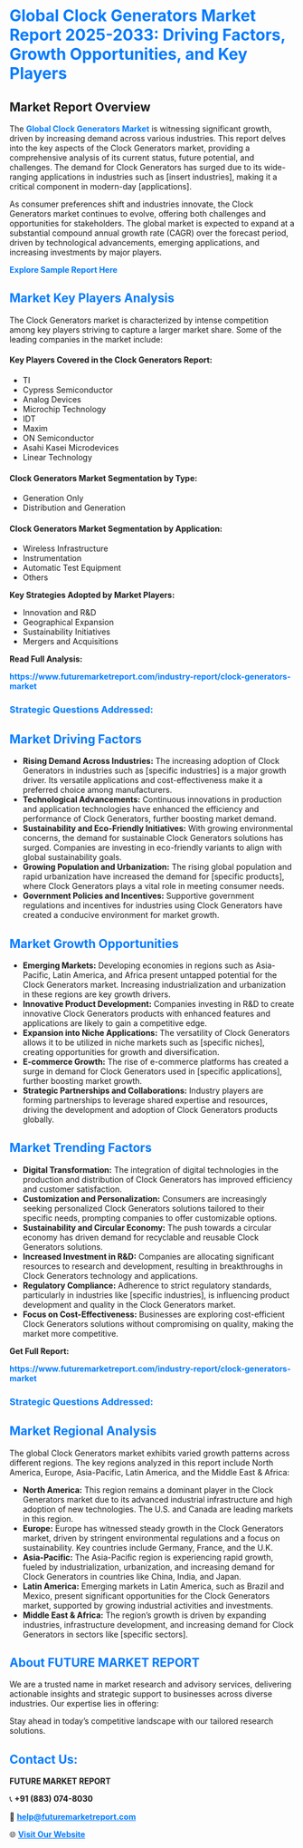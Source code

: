 <h1 style="color: #007BFF;">Global Clock Generators Market Report 2025-2033: Driving Factors, Growth Opportunities, and Key Players</h1>

<section id="overview">
<h2>Market Report Overview</h2>
<p>The <a href="https://www.futuremarketreport.com/industry-report/clock-generators-market" style="color: #007BFF; text-decoration: none;"><strong>Global Clock Generators Market</strong></a> is witnessing significant growth, driven by increasing demand across various industries. This report delves into the key aspects of the Clock Generators market, providing a comprehensive analysis of its current status, future potential, and challenges. The demand for Clock Generators has surged due to its wide-ranging applications in industries such as [insert industries], making it a critical component in modern-day [applications].</p>
<p>As consumer preferences shift and industries innovate, the Clock Generators market continues to evolve, offering both challenges and opportunities for stakeholders. The global market is expected to expand at a substantial compound annual growth rate (CAGR) over the forecast period, driven by technological advancements, emerging applications, and increasing investments by major players.</p>
</section>

<section id="overview">
<p><a href="https://www.futuremarketreport.com/request-sample/reportId=84267" style="color: #007BFF; text-decoration: none;"><strong>Explore Sample Report Here</strong></a></p>
</section>

<section id="key-players">
<h2 style="color: #007BFF;">Market Key Players Analysis</h2>
<p>The Clock Generators market is characterized by intense competition among key players striving to capture a larger market share. Some of the leading companies in the market include:</p>
<h4>Key Players Covered in the Clock Generators Report:</h4>
<ul><li>TI</li><li>Cypress Semiconductor</li><li>Analog Devices</li><li>Microchip Technology</li><li>IDT</li><li>Maxim</li><li>ON Semiconductor</li><li>Asahi Kasei Microdevices</li><li>Linear Technology</li></ul>
<h4>Clock Generators Market Segmentation by Type:</h4>
<ul><li>Generation Only</li><li>Distribution and Generation</li></ul>

<h4>Clock Generators Market Segmentation by Application:</h4>
<ul><li>Wireless Infrastructure</li><li>Instrumentation</li><li>Automatic Test Equipment</li><li>Others</li></ul>
<p><strong>Key Strategies Adopted by Market Players:</strong></p>
<ul>
<li>Innovation and R&D</li>
<li>Geographical Expansion</li>
<li>Sustainability Initiatives</li>
<li>Mergers and Acquisitions</li>
</ul>
</section>

<section>
<p><strong>Read Full Analysis: </strong></p><a href="https://www.futuremarketreport.com/industry-report/clock-generators-market" style="color: #007BFF; text-decoration: none;"><strong>https://www.futuremarketreport.com/industry-report/clock-generators-market</strong></a>
<h3 style="color: #007BFF;">Strategic Questions Addressed:</h3>
</section>

<section id="driving-factors">
<h2 style="color: #007BFF;">Market Driving Factors</h2>
<ul>
<li><strong>Rising Demand Across Industries:</strong> The increasing adoption of Clock Generators in industries such as [specific industries] is a major growth driver. Its versatile applications and cost-effectiveness make it a preferred choice among manufacturers.</li>
<li><strong>Technological Advancements:</strong> Continuous innovations in production and application technologies have enhanced the efficiency and performance of Clock Generators, further boosting market demand.</li>
<li><strong>Sustainability and Eco-Friendly Initiatives:</strong> With growing environmental concerns, the demand for sustainable Clock Generators solutions has surged. Companies are investing in eco-friendly variants to align with global sustainability goals.</li>
<li><strong>Growing Population and Urbanization:</strong> The rising global population and rapid urbanization have increased the demand for [specific products], where Clock Generators plays a vital role in meeting consumer needs.</li>
<li><strong>Government Policies and Incentives:</strong> Supportive government regulations and incentives for industries using Clock Generators have created a conducive environment for market growth.</li>
</ul>
</section>

<section id="growth-opportunities">
<h2 style="color: #007BFF;">Market Growth Opportunities</h2>
<ul>
<li><strong>Emerging Markets:</strong> Developing economies in regions such as Asia-Pacific, Latin America, and Africa present untapped potential for the Clock Generators market. Increasing industrialization and urbanization in these regions are key growth drivers.</li>
<li><strong>Innovative Product Development:</strong> Companies investing in R&D to create innovative Clock Generators products with enhanced features and applications are likely to gain a competitive edge.</li>
<li><strong>Expansion into Niche Applications:</strong> The versatility of Clock Generators allows it to be utilized in niche markets such as [specific niches], creating opportunities for growth and diversification.</li>
<li><strong>E-commerce Growth:</strong> The rise of e-commerce platforms has created a surge in demand for Clock Generators used in [specific applications], further boosting market growth.</li>
<li><strong>Strategic Partnerships and Collaborations:</strong> Industry players are forming partnerships to leverage shared expertise and resources, driving the development and adoption of Clock Generators products globally.</li>
</ul>
</section>

<section id="trending-factors">
<h2 style="color: #007BFF;">Market Trending Factors</h2>
<ul>
<li><strong>Digital Transformation:</strong> The integration of digital technologies in the production and distribution of Clock Generators has improved efficiency and customer satisfaction.</li>
<li><strong>Customization and Personalization:</strong> Consumers are increasingly seeking personalized Clock Generators solutions tailored to their specific needs, prompting companies to offer customizable options.</li>
<li><strong>Sustainability and Circular Economy:</strong> The push towards a circular economy has driven demand for recyclable and reusable Clock Generators solutions.</li>
<li><strong>Increased Investment in R&D:</strong> Companies are allocating significant resources to research and development, resulting in breakthroughs in Clock Generators technology and applications.</li>
<li><strong>Regulatory Compliance:</strong> Adherence to strict regulatory standards, particularly in industries like [specific industries], is influencing product development and quality in the Clock Generators market.</li>
<li><strong>Focus on Cost-Effectiveness:</strong> Businesses are exploring cost-efficient Clock Generators solutions without compromising on quality, making the market more competitive.</li>
</ul>
</section>

<section>
<p><strong>Get Full Report: </strong></p><a href="https://www.futuremarketreport.com/industry-report/clock-generators-market" style="color: #007BFF; text-decoration: none;"><strong>https://www.futuremarketreport.com/industry-report/clock-generators-market</strong></a>
<h3 style="color: #007BFF;">Strategic Questions Addressed:</h3>
</section>


<section id="regional-analysis">
<h2 style="color: #007BFF;">Market Regional Analysis</h2>
<p>The global Clock Generators market exhibits varied growth patterns across different regions. The key regions analyzed in this report include North America, Europe, Asia-Pacific, Latin America, and the Middle East & Africa:</p>
<ul>
<li><strong>North America:</strong> This region remains a dominant player in the Clock Generators market due to its advanced industrial infrastructure and high adoption of new technologies. The U.S. and Canada are leading markets in this region.</li>
<li><strong>Europe:</strong> Europe has witnessed steady growth in the Clock Generators market, driven by stringent environmental regulations and a focus on sustainability. Key countries include Germany, France, and the U.K.</li>
<li><strong>Asia-Pacific:</strong> The Asia-Pacific region is experiencing rapid growth, fueled by industrialization, urbanization, and increasing demand for Clock Generators in countries like China, India, and Japan.</li>
<li><strong>Latin America:</strong> Emerging markets in Latin America, such as Brazil and Mexico, present significant opportunities for the Clock Generators market, supported by growing industrial activities and investments.</li>
<li><strong>Middle East & Africa:</strong> The region’s growth is driven by expanding industries, infrastructure development, and increasing demand for Clock Generators in sectors like [specific sectors].</li>
</ul>
</section>

<footer>
<h2 style="color: #007BFF;">About FUTURE MARKET REPORT</h2>
<p>We are a trusted name in market research and advisory services, delivering actionable insights and strategic support to businesses across diverse industries. Our expertise lies in offering:</p>

<p>Stay ahead in today’s competitive landscape with our tailored research solutions.</p>

<h2 style="color: #007BFF;">Contact Us:</h2>
<p><strong>FUTURE MARKET REPORT</strong></p>
<p>📞 <strong>+91 (883) 074-8030</strong></p>
<p>📧 <strong><a href="mailto:help@futuremarketreport.com" style="color: #007BFF;">help@futuremarketreport.com</a></strong></p>
<p>🌐 <strong><a href="https://www.futuremarketreport.com/" style="color: #007BFF;">Visit Our Website</a></strong></p>
</footer>